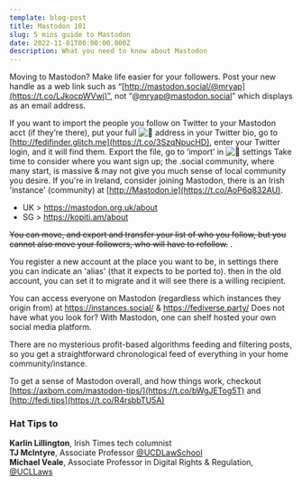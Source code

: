 ```yaml
---
template: blog-post
title: Mastodon 101
slug: 5 mins guide to Mastodon
date: 2022-11-01T00:00:00.000Z
description: What you need to know about Mastodon
---
```



Moving to Mastodon? Make life easier for your followers. Post your new handle as a web link such as “[http://mastodon.social/@mryap](https://t.co/LJkocpWVwj)”, not “@mryap@mastodon.social” which displays as an email address.

If you want to import the people you follow on Twitter to your Mastodon acct (if they’re there), put your full ![](https://abs-0.twimg.com/emoji/v2/svg/1f9a3.svg "🦣") address in your Twitter bio, go to [http://fedifinder.glitch.me](https://t.co/3SzqNpucHD), enter your Twitter login, and it will find them.
Export the file, go to ‘import’ in ![](https://abs-0.twimg.com/emoji/v2/svg/1f9a3.svg "🦣") settings
Take time to consider where you want sign up; the .social community, where many start, is massive & may not give you much sense of local community you desire.
If you're in Ireland, consider joining Mastodon, there is an Irish 'instance' (community) at [http://Mastodon.ie](https://t.co/AoP6q832AU).
* UK > <https://mastodon.org.uk/about>
* SG > <https://kopiti.am/about>

~~You can move, and export and transfer your list of who you follow, but you cannot also move your followers, who will have to refollow.~~ .

You register a new account at the place you want to be, in settings there you can indicate an 'alias' (that it expects to be ported to). then in the old account, you can set it to migrate and it will see there is a willing recipient.

You can access everyone on Mastodon (regardless which instances they origin from) at <https://instances.social/> & <https://fediverse.party/> Does not have what you look for? With Mastodon, one can shelf hosted your own social media platform. 

There are no mysterious profit-based algorithms feeding and filtering posts, so you get a straightforward chronological feed of everything in your home community/instance. 

To get a sense of Mastodon overall, and how things work, checkout [https://axbom.com/mastodon-tips/](https://t.co/bWgJETog5T) and [http://fedi.tips](https://t.co/R4rsbbTU5A)

### Hat Tips to

**Karlin Lillington**, Irish Times tech columnist\
**TJ McIntyre**, Associate Professor [@UCDLawSchool](https://twitter.com/UCDLawSchool)\
**Michael Veale**, Associate Professor in Digital Rights & Regulation, [@UCLLaws](https://twitter.com/UCLLaws)

